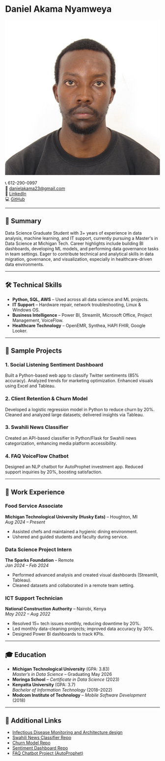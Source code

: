 # Daniel Akama Nyamweya

![Profile Photo](101.jpg)

📞 612-290-0997  
📧 [danielakama23@gmail.com](mailto:danielakama23@gmail.com)  
🔗 [LinkedIn](https://www.linkedin.com/in/danielakamanyamweya)  
💻 [GitHub](https://github.com/Daniel1999Akama)

---

## 🔹 Summary

Data Science Graduate Student with 3+ years of experience in data analysis, machine learning, and IT support, currently pursuing a Master's in Data Science at Michigan Tech. Career highlights include building BI dashboards, developing ML models, and performing data governance tasks in team settings. Eager to contribute technical and analytical skills in data migration, governance, and visualization, especially in healthcare-driven data environments.

---

## 🛠 Technical Skills

- **Python, SQL, AWS** – Used across all data science and ML projects.
- **IT Support** – Hardware repair, network troubleshooting, Linux & Windows OS.
- **Business Intelligence** – Power BI, Streamlit, Microsoft Office, Project Management, VoiceFlow.
- **Healthcare Technology** – OpenEMR, Synthea, HAPI FHIR, Google Looker.

---

## 📂 Sample Projects

### 1. Social Listening Sentiment Dashboard  
Built a Python-based web app to classify Twitter sentiments (85% accuracy). Analyzed trends for marketing optimization. Enhanced visuals using Excel and Tableau.

### 2. Client Retention & Churn Model  
Developed a logistic regression model in Python to reduce churn by 20%. Cleaned and analyzed large datasets; delivered insights via Tableau.

### 3. Swahili News Classifier  
Created an API-based classifier in Python/Flask for Swahili news categorization, enhancing media platform accessibility.

### 4. FAQ VoiceFlow Chatbot  
Designed an NLP chatbot for AutoProphet investment app. Reduced support inquiries by 20%, boosting satisfaction.

---

## 💼 Work Experience

### Food Service Associate  
**Michigan Technological University (Husky Eats)** – Houghton, MI  
_Aug 2024 – Present_  
- Assisted chefs and maintained a hygienic dining environment.
- Ushered and guided students and faculty during service.

### Data Science Project Intern  
**The Sparks Foundation** – Remote  
_Jan 2024 – Feb 2024_  
- Performed advanced analysis and created visual dashboards (Streamlit, Tableau).
- Cleaned datasets and collaborated in a remote team setting.

### ICT Support Technician  
**National Construction Authority** – Nairobi, Kenya  
_May 2022 – Aug 2022_  
- Resolved 15+ tech issues monthly, reducing downtime by 20%.
- Led monthly data-cleaning projects; improved data accuracy by 30%.
- Designed Power BI dashboards to track KPIs.

---

## 🎓 Education

- **Michigan Technological University** (GPA: 3.83)  
  *Master’s in Data Science* – Graduating May 2026  
- **Moringa School** – *Certificate in Data Science* (2023)  
- **Kenyatta University** (GPA: 3.7)  
  *Bachelor of Information Technology* (2018–2022)  
- **Modcom Institute of Technology** – *Mobile Software Development* (2018)

---

## 🔗 Additional Links

- [Infectious Disease Monitoring and Architecture design](https://github.com/Daniel1999Akama/Daniel-Akama-Nyamweya)
- [Swahili News Classifier Repo](https://github.com/Daniel1999Akama/News-Classification)  
- [Churn Model Repo](https://github.com/Daniel1999Akama/moringa_phase4_project)  
- [Sentiment Dashboard Repo](https://github.com/Daniel1999Akama/moringa_phase3_project)  
- [FAQ Chatbot Project (AutoProphet)](https://github.com/jeffreywallphd/AutoProphet/tree/FALL2024-BA5200-Team5/prototypes/Fall2024/Team5/AutoProp_Codes_1)
  


